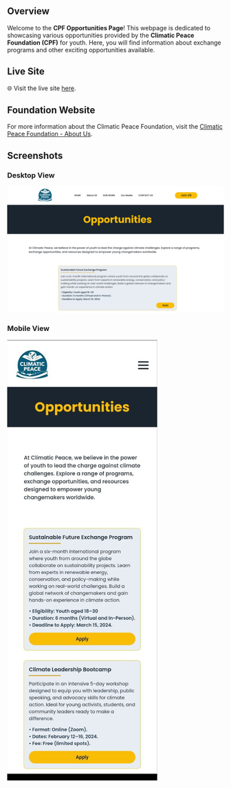 
## Overview

Welcome to the **CPF Opportunities Page**! This webpage is dedicated to showcasing various opportunities provided by the **Climatic Peace Foundation (CPF)** for youth. Here, you will find information about exchange programs and other exciting opportunities available.

## Live Site

🌐 Visit the live site [here](https://strong-biscotti-df2a29.netlify.app/).

## Foundation Website

For more information about the Climatic Peace Foundation, visit the [Climatic Peace Foundation - About Us](https://climaticpeace.org/aboutus/).

## Screenshots

### Desktop View
![Desktop Screenshot](src/images/desktop-screenshot.jpeg)

### Mobile View 
![Mobile Screenshot](src/images/mobile-screenshot.jpg)
